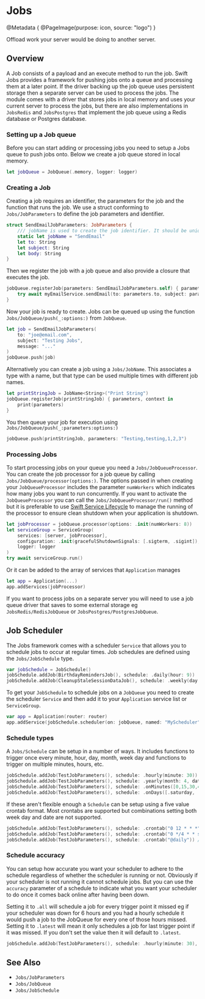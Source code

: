 # Jobs

@Metadata {
    @PageImage(purpose: icon, source: "logo")
}

Offload work your server would be doing to another server. 

## Overview

A Job consists of a payload and an execute method to run the job. Swift Jobs provides a framework for pushing jobs onto a queue and processing them at a later point. If the driver backing up the job queue uses persistent storage then a separate server can be used to process the jobs. The module comes with a driver that stores jobs in local memory and uses your current server to process the jobs, but there are also implementations in ``JobsRedis`` and ``JobsPostgres`` that implement the job queue using a Redis database or Postgres database. 

### Setting up a Job queue

Before you can start adding or processing jobs you need to setup a Jobs queue to push jobs onto. Below we create a job queue stored in local memory.

```swift
let jobQueue = JobQueue(.memory, logger: logger)
```

### Creating a Job

Creating a job requires an identifier, the parameters for the job and the function that runs the job. We use a struct conforming to ``Jobs/JobParameters`` to define the job parameters and identifier.

```swift
struct SendEmailJobParameters: JobParameters {
    /// jobName is used to create the job identifier. It should be unique
    static let jobName = "SendEmail"
    let to: String
    let subject: String
    let body: String
}
```

Then we register the job with a job queue and also provide a closure that executes the job.

```swift
jobQueue.registerJob(parameters: SendEmailJobParameters.self) { parameters, context in
    try await myEmailService.sendEmail(to: parameters.to, subject: parameters.subject, body: parameters.body)
}
```

Now your job is ready to create. Jobs can be queued up using the function ``Jobs/JobQueue/push(_:options:)`` from `JobQueue`.

```swift
let job = SendEmailJobParameters(
    to: "joe@email.com",
    subject: "Testing Jobs",
    message: "..."
)
jobQueue.push(job)
```

Alternatively you can create a job using a ``Jobs/JobName``. This associates a type with a name, but that type can be used multiple times with different job names.

```swift
let printStringJob = JobName<String>("Print String")
jobQueue.registerJob(printStringJob) { parameters, context in
    print(parameters)
}
```

You then queue your job for execution using ``Jobs/JobQueue/push(_:parameters:options:)``

```swift
jobQueue.push(printStringJob, parameters: "Testing,testing,1,2,3")
```

### Processing Jobs

To start processing jobs on your queue you need a ``Jobs/JobQueueProcessor``. You can create the job processor for a job queue by calling ``Jobs/JobQueue/processor(options:)``. The options passed in when creating your `JobQueueProcessor` includes the parameter `numWorkers` which indicates how many jobs you want to run concurrently. If you want to activate the `JobQueueProcessor` you can call the ``Jobs/JobQueueProcessor/run()`` method but it is preferable to use [Swift Service Lifecycle](https://github.com/swift-server/swift-service-lifecycle) to manage the running of the processor to ensure clean shutdown when your application is shutdown.

```swift
let jobProcessor = jobQueue.processor(options: .init(numWorkers: 8))
let serviceGroup = ServiceGroup(
    services: [server, jobProcessor],
    configuration: .init(gracefulShutdownSignals: [.sigterm, .sigint]),
    logger: logger
)
try await serviceGroup.run()
```
Or it can be added to the array of services that `Application` manages
```swift
let app = Application(...)
app.addServices(jobProcessor)
```
If you want to process jobs on a separate server you will need to use a job queue driver that saves to some external storage eg ``JobsRedis/RedisJobQueue`` or ``JobsPostgres/PostgresJobQueue``.

## Job Scheduler

The Jobs framework comes with a scheduler `Service` that allows you to schedule jobs to occur at regular times. Job schedules are defined using the ``Jobs/JobSchedule`` type.

```swift
var jobSchedule = JobSchedule()
jobSchedule.addJob(BirthdayRemindersJob(), schedule: .daily(hour: 9))
jobSchedule.addJob(CleanupStaleSessionDataJob(), schedule: .weekly(day: .sunday, hour: 4))
```

To get your `JobSchedule` to schedule jobs on a `JobQueue` you need to create the scheduler `Service` and then add it to your `Application` service list or `ServiceGroup`.

```swift
var app = Application(router: router)
app.addService(jobSchedule.scheduler(on: jobQueue, named: "MyScheduler"))
```

### Schedule types

A ``Jobs/Schedule`` can be setup in a number of ways. It includes functions to trigger once every minute, hour, day, month, week day and functions to trigger on multiple minutes, hours, etc.

```swift
jobSchedule.addJob(TestJobParameters(), schedule: .hourly(minute: 30))
jobSchedule.addJob(TestJobParameters(), schedule: .yearly(month: 4, date: 1, hour: 8))
jobSchedule.addJob(TestJobParameters(), schedule: .onMinutes([0,15,30,45]))
jobSchedule.addJob(TestJobParameters(), schedule: .onDays([.saturday, .sunday], hour: 12, minute: 45))
```

If these aren't flexible enough a `Schedule` can be setup using a five value crontab format. Most crontabs are supported but combinations setting both week day and date are not supported.

```swift
jobSchedule.addJob(TestJobParameters(), schedule: .crontab("0 12 * * *")) // daily at 12 o'clock
jobSchedule.addJob(TestJobParameters(), schedule: .crontab("0 */4 * * sat,sun")) // every four hours on Saturday and Sunday
jobSchedule.addJob(TestJobParameters(), schedule: .crontab("@daily")) // crontab default, every day at midnight 
```

### Schedule accuracy

You can setup how accurate you want your scheduler to adhere to the schedule regardless of whether the scheduler is running or not. Obviously if your scheduler is not running it cannot schedule jobs. But you can use the `accuracy` parameter of a schedule to indicate what you want your scheduler to do once it comes back online after having been down. 

Setting it to `.all` will schedule a job for every trigger point it missed eg if your scheduler was down for 6 hours and you had a hourly schedule it would push a job to the JobQueue for every one of those hours missed. Setting it to `.latest` will mean it only schedules a job for last trigger point if it was missed. If you don't set the value then it will default to `.latest`.

```swift
jobSchedule.addJob(TestJobParameters(), schedule: .hourly(minute: 30), accuracy: .all)
```

## See Also

- ``Jobs/JobParameters``
- ``Jobs/JobQueue``
- ``Jobs/JobSchedule``
